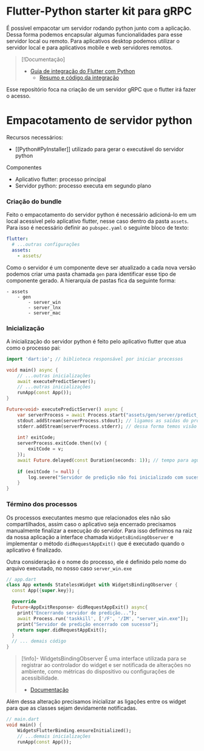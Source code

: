 # Flutter-Python starter kit para gRPC

É possível empacotar um servidor rodando python junto com a aplicação. Dessa forma podemos encapsular algumas funcionalidades para esse servidor local ou remoto. Para aplicativos desktop podemos utilizar o servidor local e para aplicativos mobile e web servidores remotos.

> [!Documentação]
> - [Guia de integração do Flutter com Python](https://dev.to/maximsaplin/integrating-flutter-all-6-platforms-and-python-a-comprehensive-guide-4ipo)
>   - [Resumo e código da integração](https://github.com/maxim-saplin/flutter_python_starter)

Esse repositório foca na criação de um servidor gRPC que o flutter irá fazer o acesso.

# Empacotamento de servidor python

Recursos necessários:

- [[Python#PyInstaller]] utilizado para gerar o executável do servidor python

Componentes
- Aplicativo flutter: processo principal
- Servidor python: processo executa em segundo plano

### Criação do bundle

Feito o empacotamento do servidor python é necessário adicioná-lo em um local acessível pelo aplicativo flutter, nesse caso dentro da pasta `assets`. Para isso é necessário definir ao `pubspec.yaml` o seguinte bloco de texto:

```yml
flutter:
  # ...outras configurações
  assets:
    - assets/
```

Como o servidor é um componente deve ser atualizado a cada nova versão podemos criar uma pasta chamada `gen` para identificar esse tipo de componente gerado. A hierarquia de pastas fica da seguinte forma:

```
- assets
	- gen
		- server_win
		- server_lnx
		- server_mac
```
### Inicialização

A inicialização do servidor python é feito pelo aplicativo flutter que atua como o processo pai:

```dart
import 'dart:io'; // biblioteca responsável por iniciar processos

void main() async {
	// ...outras inicializações  
	await executePredictServer();
	// ...outras inicializações  
	runApp(const App());
}

Future<void> executePredictServer() async {
	var serverProcess = await Process.start("assets/gen/server/predict_win/predict_win.exe", []);
	stdout.addStream(serverProcess.stdout); // ligamos as saídas do processo do servidor ao processo do aplicativo
	stderr.addStream(serverProcess.stderr); // dessa forma temos visão do que está ocorrendo
	
	int? exitCode;
	serverProcess.exitCode.then((v) {
		exitCode = v;
	});
	await Future.delayed(const Duration(seconds: 1)); // tempo para aguardar a inicialização do servidor
	
	if (exitCode != null) {
		log.severe("Servidor de predição não foi inicializado com sucesso");
	}
}
```

### Término dos processos

Os processos executantes mesmo que relacionados eles não são compartilhados, assim caso o aplicativo seja encerrado precisamos manualmente finalizar a execução do servidor. Para isso definimos na raiz da nossa aplicação a interface chamada `WidgetsBindingObserver` e implementar o método `didRequestAppExit()` que é executado quando o aplicativo é finalizado.

Outra consideração é o nome do processo, ele é definido pelo nome do arquivo executado, no nosso caso `server_win.exe`

```dart
// app.dart
class App extends StatelessWidget with WidgetsBindingObserver {
  const App({super.key});

  @override
  Future<AppExitResponse> didRequestAppExit() async{
    print("Encerrando servidor de predição...");
    await Process.run('taskkill', ['/F', '/IM', "server_win.exe"]); 
    print("Servidor de predição encerrado com sucesso");
    return super.didRequestAppExit();
  }
  // ... demais código
}
```

> [!info]- WidgetsBindingObserver
> É uma interface utilizada para se registrar ao controlador do widget e ser notificada de alterações no ambiente, como métricas do dispositivo ou configurações de acessibilidade.
> - [Documentação](https://api.flutter.dev/flutter/widgets/WidgetsBindingObserver-class.html)

Além dessa alteração precisamos inicializar as ligações entre os widget para que as classes sejam devidamente notificadas.

```dart
// main.dart
void main() {
	WidgetsFlutterBinding.ensureInitialized();
	// ...demais inicializações
	runApp(const App());
```